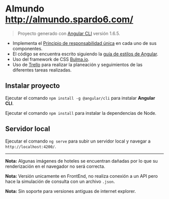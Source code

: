 # Almundo http://almundo.spardo6.com/

> Proyecto generado con [Angular CLI](https://github.com/angular/angular-cli) versión 1.6.5.

* Implementa el [Principio de responsabilidad única](https://es.wikipedia.org/wiki/Principio_de_responsabilidad_%C3%BAnica) en cada uno de sus componentes.
* El código se encuentra escrito siguiendo la [guía de estilos de Angular](https://angular.io/guide/styleguide).
* Uso del framework de CSS [Bulma.io](https://bulma.io/).
* Uso de [Trello](https://trello.com/) para realizar la planeación y seguimientos de las diferentes tareas realizadas.

## Instalar proyecto

Ejecutar el comando `npm install -g @angular/cli` para instalar **Angular CLI**.

Ejecutar el comando `npm install` para instalar la dependencias de Node.

## Servidor local

Ejecutar el comando `ng serve` para subir un servidor local y navegar a `http://localhost:4200/`.

---

**Nota:** Algunas imágenes de hoteles se encuentran dañadas por lo que su renderización en el navegador no será correcta.

**Nota:** Versión unicamente en FrontEnd, no realiza conexión a un API pero hace la simulación de consulta con un archivo `.json`.

**Nota:** Sin soporte para versiones antiguas de internet explorer.
